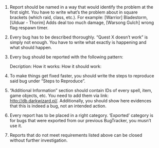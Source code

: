 1. Report should be named in a way that would identify the problem at the first sight. You have to write what’s the problem about in square brackets (which raid, class, etc.). For example: [Warrior] Bladestorm, [Ulduar - Thorim] Adds deal too much damage, [Warsong Gulch] wrong flag respawn timer.

2. Every bug has to be described thoroughly. “Quest X doesn’t work” is simply not enough. You have to write what exactly is happening and what should happen.

3. Every bug should be reported with the following pattern:

    Decription:
    How it works:
    How it should work:
4. To make things get fixed faster, you should write the steps to reproduce said bug under “Steps to Reproduce”.

5. “Additional Information” section should contain IDs of every spell, item, game objects, etc. You need to add them via link: http://db.darkwizard.pl/. Additionally, you should show here evidences that this is indeed a bug, not an intended action.

6. Every report has to be placed in a right category. ‘Exported’ category is for bugs that were exported from our previous BugTracker, you musn’t use it.

7. Reports that do not meet requirements listed above can be closed without further investigation.
